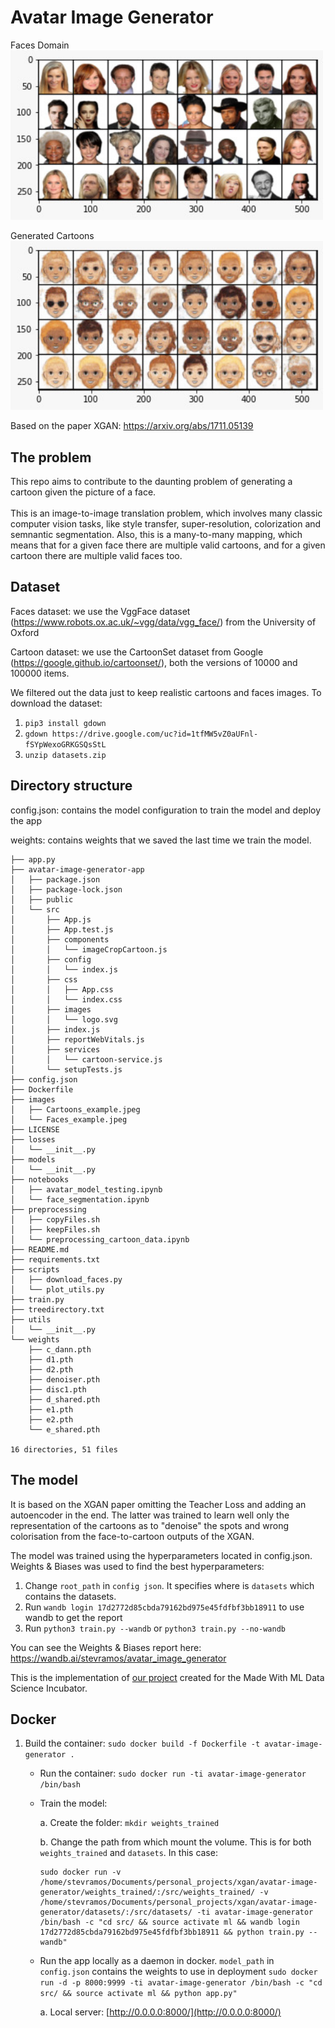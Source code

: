 # Avatar Image Generator

   Faces Domain <br/>
   <img src="images/Faces_example.jpeg" width="500" />

   Generated Cartoons <br/>
   <img src="images/Cartoons_example.jpeg" width="500" />

   Based on the paper XGAN: https://arxiv.org/abs/1711.05139

## The problem

This repo aims to contribute to the daunting problem of generating a cartoon given the picture of a face.  <br/> <br/>
This is an image-to-image translation problem, which involves many classic computer vision tasks, like style transfer, super-resolution, colorization and semnantic    segmentation. Also, this is a many-to-many mapping, which means that for a given face there are multiple valid cartoons, and for a given cartoon there are multiple valid faces too. </br>

## Dataset

  Faces dataset: we use the VggFace dataset (https://www.robots.ox.ac.uk/~vgg/data/vgg_face/) from the University of Oxford

  Cartoon dataset: we use the CartoonSet dataset from Google (https://google.github.io/cartoonset/), both the versions of 10000 and 100000 items.
  
  We filtered out the data just to keep realistic cartoons and faces images. To download the dataset:
  
  1. `pip3 install gdown`
  2. `gdown https://drive.google.com/uc?id=1tfMW5vZ0aUFnl-fSYpWexoGRKGSQsStL`
  3. `unzip datasets.zip`

## Directory structure

  config.json: contains the model configuration to train the model and deploy the app
  
  weights: contains weights that we saved the last time we train the model. 

```
├── app.py
├── avatar-image-generator-app
│   ├── package.json
│   ├── package-lock.json
│   ├── public
│   └── src
│       ├── App.js
│       ├── App.test.js
│       ├── components
│       │   └── imageCropCartoon.js
│       ├── config
│       │   └── index.js
│       ├── css
│       │   ├── App.css
│       │   └── index.css
│       ├── images
│       │   └── logo.svg
│       ├── index.js
│       ├── reportWebVitals.js
│       ├── services
│       │   └── cartoon-service.js
│       └── setupTests.js
├── config.json
├── Dockerfile
├── images
│   ├── Cartoons_example.jpeg
│   └── Faces_example.jpeg
├── LICENSE
├── losses
│   └── __init__.py
├── models
│   └── __init__.py
├── notebooks
│   ├── avatar_model_testing.ipynb
│   └── face_segmentation.ipynb
├── preprocessing
│   ├── copyFiles.sh
│   ├── keepFiles.sh
│   └── preprocessing_cartoon_data.ipynb
├── README.md
├── requirements.txt
├── scripts
│   ├── download_faces.py
│   └── plot_utils.py
├── train.py
├── treedirectory.txt
├── utils
│   └── __init__.py
└── weights
    ├── c_dann.pth
    ├── d1.pth
    ├── d2.pth
    ├── denoiser.pth
    ├── disc1.pth
    ├── d_shared.pth
    ├── e1.pth
    ├── e2.pth
    └── e_shared.pth

16 directories, 51 files
```
## The model

   It is based on the XGAN paper omitting the Teacher Loss and adding an autoencoder in the end. The latter was trained to learn well only the representation of the cartoons as to "denoise" the spots and wrong colorisation from the face-to-cartoon outputs of the XGAN.

   The model was trained using the hyperparameters located in config.json. Weights & Biases was used to find the best hyperparameters:

1. Change `root_path` in `config json`. It specifies where is `datasets` which contains the datasets. 
2. Run `wandb login 17d2772d85cbda79162bd975e45fdfbf3bb18911` to use wandb to get the report
3. Run `python3 train.py --wandb` or `python3 train.py --no-wandb`

  You can see the Weights & Biases report here: https://wandb.ai/stevramos/avatar_image_generator
  
  This is the implementation of [our project](https://madewithml.com/projects/1233/generating-avatars-from-real-life-pictures/) created for the Made With ML Data Science Incubator.


## Docker
1. Build the container: `sudo docker build -f Dockerfile -t avatar-image-generator .`
   * Run the container: `sudo docker run -ti avatar-image-generator /bin/bash`
   * Train the model: 

      a. Create the folder: `mkdir weights_trained` 
   
      b. Change the path from which mount the volume. This is for both `weights_trained` and `datasets`. In this case:
   
         sudo docker run -v /home/stevramos/Documents/personal_projects/xgan/avatar-image-generator/weights_trained/:/src/weights_trained/ -v /home/stevramos/Documents/personal_projects/xgan/avatar-image-generator/datasets/:/src/datasets/ -ti avatar-image-generator /bin/bash -c "cd src/ && source activate ml && wandb login 17d2772d85cbda79162bd975e45fdfbf3bb18911 && python train.py --wandb"

   * Run the app locally as a daemon in docker. `model_path` in `config.json` contains the weights to use in deployment
        `sudo docker run -d -p 8000:9999 -ti avatar-image-generator /bin/bash -c "cd src/ && source activate ml && python app.py"`
   
      a. Local server: [http://0.0.0.0:8000/](http://0.0.0.0:8000/)
